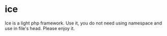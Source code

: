 # ice
Ice is a light php framework. Use it, you do not need using namespace and use in file's head. Please enjoy it. 
